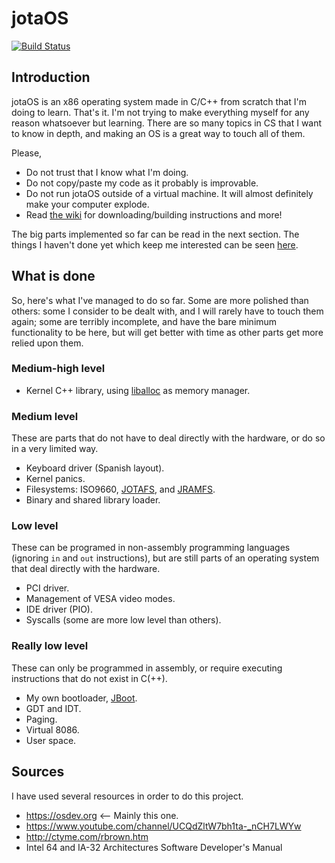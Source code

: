 # jotaOS

[![Build Status](https://travis-ci.org/jotaOS/jotaOS.svg?branch=master)](https://travis-ci.org/jotaOS/jotaOS)

## Introduction
jotaOS is an x86 operating system made in C/C++ from scratch that I'm doing to learn. That's it. I'm not trying to make everything myself for any reason whatsoever but learning. There are so many topics in CS that I want to know in depth, and making an OS is a great way to touch all of them.

Please,

- Do not trust that I know what I'm doing.
- Do not copy/paste my code as it probably is improvable.
- Do not run jotaOS outside of a virtual machine. It will almost definitely make your computer explode.
- Read [the wiki](https://github.com/jotaOS/jotaOS/wiki) for downloading/building instructions and more!

The big parts implemented so far can be read in the next section. The things I haven't done yet which keep me interested can be seen [here](https://jlxip.net/jotaOS/TODO.html).

## What is done
So, here's what I've managed to do so far. Some are more polished than others: some I consider to be dealt with, and I will rarely have to touch them again; some are terribly incomplete, and have the bare minimum functionality to be here, but will get better with time as other parts get more relied upon them.

### Medium-high level
- Kernel C++ library, using [liballoc](https://github.com/blanham/liballoc) as memory manager.

### Medium level
These are parts that do not have to deal directly with the hardware, or do so in a very limited way.

- Keyboard driver (Spanish layout).
- Kernel panics.
- Filesystems: ISO9660, [JOTAFS](https://github.com/jotaOS/jotaOS/wiki/JOTAFS), and [JRAMFS](https://github.com/jotaOS/jotaOS/wiki/JRAMFS).
- Binary and shared library loader.

### Low level
These can be programed in non-assembly programming languages (ignoring `in` and `out` instructions), but are still parts of an operating system that deal directly with the hardware.

- PCI driver.
- Management of VESA video modes.
- IDE driver (PIO).
- Syscalls (some are more low level than others).

### Really low level
These can only be programmed in assembly, or require executing instructions that do not exist in C(++).

- My own bootloader, [JBoot](https://github.com/jotaOS/JBoot).
- GDT and IDT.
- Paging.
- Virtual 8086.
- User space.

## Sources
I have used several resources in order to do this project.
- https://osdev.org <-- Mainly this one.
- https://www.youtube.com/channel/UCQdZltW7bh1ta-_nCH7LWYw
- http://ctyme.com/rbrown.htm
- Intel 64 and IA-32 Architectures Software Developer's Manual
